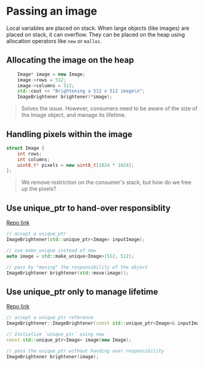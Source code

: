 # Passing an image

Local variables are placed on stack. When large objects (like images) are placed on stack, it can overflow. They can be placed on the heap using allocation operators like `new` or `malloc`.

## Allocating the image on the heap

```cpp
    Image* image = new Image;
    image->rows = 512;
    image->columns = 512;
	std::cout << "Brightening a 512 x 512 image\n";
    ImageBrightener brightener(*image);
```

>Solves the issue. However, consumers need to be aware of the size of the Image object, and manage its lifetime.

## Handling pixels within the image

```cpp
struct Image {
	int rows;
	int columns;
	uint8_t* pixels = new uint8_t[1024 * 1024];
};
```

>We remove restriction on the consumer's stack, but how do we free up the pixels?

## Use unique_ptr to hand-over responsiblity

[Repo link](https://github.com/clean-code-personal/pass-an-image-Elango0811)

```cpp
// accept a unique_ptr
ImageBrightener(std::unique_ptr<Image> inputImage);

// use make_unique instead of new
auto image = std::make_unique<Image>(512, 512);

// pass by "moving" the responsibility of the object
ImageBrightener brightener(std::move(image));
```

## Use unique_ptr only to manage lifetime

[Repo link](https://github.com/clean-code-personal/pass-an-image-devdatt-ka)

```cpp
// accept a unique_ptr reference
ImageBrightener::ImageBrightener(const std::unique_ptr<Image>& inputImage)

// Initialize `unique_ptr` using new
const std::unique_ptr<Image> image(new Image);

// pass the unique_ptr without handing over responsibility
ImageBrightener brightener(image);
```
